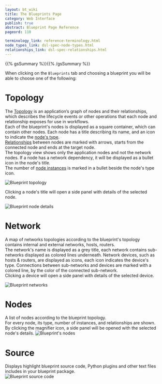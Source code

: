 ```yaml
---
layout: bt_wiki
title: The Blueprints Page
category: Web Interface
publish: true
abstract: Blueprint Page Reference
pageord: 110

terminology_link: reference-terminology.html
node_types_link: dsl-spec-node-types.html
relationships_link: dsl-spec-relationships.html
---
```

{{% gsSummary %}}{{% /gsSummary %}}

When clicking on the `Blueprints` tab and choosing a blueprint you will be able to choose one of the following:

# Topology
The [Topology]({{page.terminology_link}}#topology) is an application’s graph of nodes and their relationships, which describes the lifecycle events or other operations that each node and relationship exposes for use in workflows.<br>
Each of the blueprint's nodes is displayed as a square container, which can contain other nodes. Each node has a title describing its name, and an icon to indicate the [node's type]({{page.node_types_link}}).<br>
[Relationships]({{page.relationships_link}}) between nodes are marked with arrows, starts from the connected node and ends at the target node.<br>
The topology view shows only the application nodes and not the network nodes. If a node has a network dependency, it will be displayed as a bullet icon in the node's title.<br>
The number of [node instances]({{page.terminology_link}}#node-instance) is marked in a bullet beside the node's type icon.<br>

![Blueprint topology](images/ui/ui-blueprint-topology.png)

Clicking a node's title will open a side panel with details of the selected node.<br>

![Blueprint node details](images/ui/ui-blueprint-floating-panel.png)

# Network
A map of networks topologies according to the blueprint's topology contains internal and external networks, hosts, routers.<br/>
The network's name is displayed as a grey title, each network contains sub-networks displayed as colored lines underneath.
Network devices, such as hosts & routers, are displayed as icons, each icon indicates the device's type.
Connections between sub-networks and devices are marked with a colored line, by the color of the connected sub-network.<br>
Clicking a device will open a side panel with details of the selected device.<br>

![Blueprint networks](images/ui/ui-deployment-networks.jpg)

# Nodes
A list of nodes according to the blueprint topology.<br/>
For every node, its type, number of instances, and relationships are shown. By clicking the magnifier icon, a side panel will be opened with the selected node's details.
![Blueprint's nodes](images/ui/ui-deployment-nodes.jpg)

# Source
Displays highlight blueprint source code, Python plugins and other text files includes in your blueprint package.<br/>
![Blueprint source code](images/ui/ui-blueprint-sourcecode.jpg)
